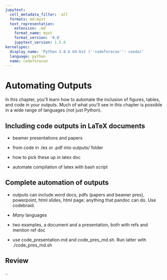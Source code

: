 ```yaml
---
jupytext:
  cell_metadata_filter: -all
  formats: md:myst
  text_representation:
    extension: .md
    format_name: myst
    format_version: '0.8'
    jupytext_version: 1.5.0
kernelspec:
  display_name: 'Python 3.8.6 64-bit (''codeforecon'': conda)'
  language: python
  name: codeforecon
---
```


# Automating Outputs

In this chapter, you'll learn how to automate the inclusion of figures, tables, and code in your outputs. Much of what you'll see in this chapter is possible in a wide range of languages (not just Python).

## Including code outputs in LaTeX documents

- beamer presentations and papers

- from code in .tex or .pdf into outputs/ folder

- how to pick these up in latex doc

- automate compilation of latex with bash script

## Complete automation of outputs

- outputs can include word docs, pdfs (papers and beamer pres), powerpoint, html slides, html page: anything that pandoc can do. Use codebraid.

- *Many* languages

- two examples, a document and a presentation, both with refs and mention ref doc

- use code_presentation.md and code_pres_md.sh. Run latter with ./code_pres_md.sh

## Review

..
